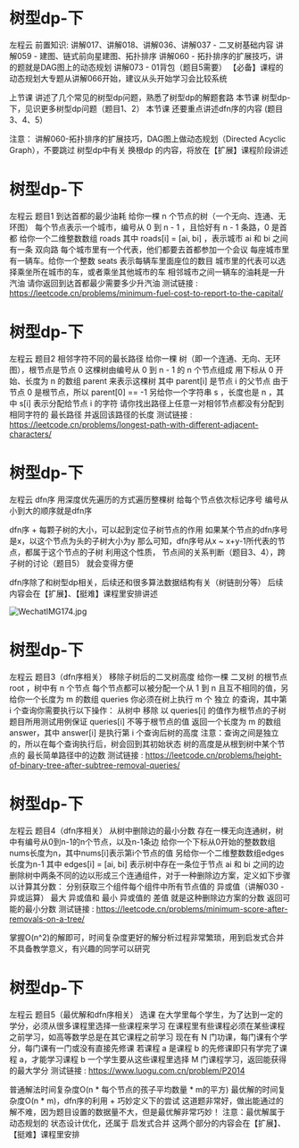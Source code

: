 <!-- Slide number: 1 -->
# 树型dp-下
左程云
前置知识:
讲解017、讲解018、讲解036、讲解037 - 二叉树基础内容
讲解059 - 建图、链式前向星建图、拓扑排序
讲解060 - 拓扑排序的扩展技巧，讲的题就是DAG图上的动态规划
讲解073 - 01背包（题目5需要）
【必备】课程的动态规划大专题从讲解066开始，建议从头开始学习会比较系统

上节课 讲述了几个常见的树型dp问题，熟悉了树型dp的解题套路
本节课 树型dp-下，见识更多树型dp问题（题目1、2）
本节课 还要重点讲述dfn序的内容 (题目3、4、5）

注意：
讲解060-拓扑排序的扩展技巧，DAG图上做动态规划（Directed Acyclic Graph），不要跳过
树型dp中有关 换根dp 的内容，将放在【扩展】课程阶段讲述

<!-- Slide number: 2 -->
# 树型dp-下
左程云
题目1
到达首都的最少油耗
给你一棵 n 个节点的树（一个无向、连通、无环图）
每个节点表示一个城市，编号从 0 到 n - 1 ，且恰好有 n - 1 条路，0 是首都
给你一个二维整数数组 roads
其中 roads[i] = [ai, bi] ，表示城市 ai 和 bi 之间有一条 双向路
每个城市里有一个代表，他们都要去首都参加一个会议
每座城市里有一辆车。给你一个整数 seats 表示每辆车里面座位的数目
城市里的代表可以选择乘坐所在城市的车，或者乘坐其他城市的车
相邻城市之间一辆车的油耗是一升汽油
请你返回到达首都最少需要多少升汽油
测试链接 :
https://leetcode.cn/problems/minimum-fuel-cost-to-report-to-the-capital/

<!-- Slide number: 3 -->
# 树型dp-下
左程云
题目2
相邻字符不同的最长路径
给你一棵 树（即一个连通、无向、无环图），根节点是节点 0
这棵树由编号从 0 到 n - 1 的 n 个节点组成
用下标从 0 开始、长度为 n 的数组 parent 来表示这棵树
其中 parent[i] 是节点 i 的父节点
由于节点 0 是根节点，所以 parent[0] == -1
另给你一个字符串 s ，长度也是 n ，其中 s[i] 表示分配给节点 i 的字符
请你找出路径上任意一对相邻节点都没有分配到相同字符的 最长路径
并返回该路径的长度
测试链接 :
https://leetcode.cn/problems/longest-path-with-different-adjacent-characters/

<!-- Slide number: 4 -->
# 树型dp-下
左程云
dfn序
用深度优先遍历的方式遍历整棵树
给每个节点依次标记序号
编号从小到大的顺序就是dfn序

dfn序 + 每颗子树的大小，可以起到定位子树节点的作用
如果某个节点的dfn序号是x，以这个节点为头的子树大小为y
那么可知，dfn序号从x ~ x+y-1所代表的节点，都属于这个节点的子树
利用这个性质， 节点间的关系判断（题目3、4），跨子树的讨论（题目5） 就会变得方便

dfn序除了和树型dp相关，后续还和很多算法数据结构有关（树链剖分等）
后续内容会在【扩展】、【挺难】课程里安排讲述

![WechatIMG174.jpg](WechatIMG174jpg.jpg)

<!-- Slide number: 5 -->
# 树型dp-下
左程云
题目3（dfn序相关）
移除子树后的二叉树高度
给你一棵 二叉树 的根节点 root ，树中有 n 个节点
每个节点都可以被分配一个从 1 到 n 且互不相同的值，另给你一个长度为 m 的数组 queries
你必须在树上执行 m 个 独立 的查询，其中第 i 个查询你需要执行以下操作：
从树中 移除 以 queries[i] 的值作为根节点的子树
题目所用测试用例保证 queries[i] 不等于根节点的值
返回一个长度为 m 的数组 answer，其中 answer[i] 是执行第 i 个查询后树的高度
注意：查询之间是独立的，所以在每个查询执行后，树会回到其初始状态
树的高度是从根到树中某个节点的 最长简单路径中的边数
测试链接 : https://leetcode.cn/problems/height-of-binary-tree-after-subtree-removal-queries/

<!-- Slide number: 6 -->
# 树型dp-下
左程云
题目4（dfn序相关）
从树中删除边的最小分数
存在一棵无向连通树，树中有编号从0到n-1的n个节点，以及n-1条边
给你一个下标从0开始的整数数组nums长度为n，其中nums[i]表示第i个节点的值
另给你一个二维整数数组edges长度为n-1
其中 edges[i] = [ai, bi] 表示树中存在一条位于节点 ai 和 bi 之间的边
删除树中两条不同的边以形成三个连通组件，对于一种删除边方案，定义如下步骤以计算其分数：
分别获取三个组件每个组件中所有节点值的 异或值（讲解030 - 异或运算）
最大 异或值和 最小 异或值的 差值 就是这种删除边方案的分数
返回可能的最小分数
测试链接 : https://leetcode.cn/problems/minimum-score-after-removals-on-a-tree/

掌握O(n^2)的解即可，时间复杂度更好的解分析过程非常繁琐，用到启发式合并
不具备教学意义，有兴趣的同学可以研究

<!-- Slide number: 7 -->
# 树型dp-下
左程云
题目5（最优解和dfn序相关）
选课
在大学里每个学生，为了达到一定的学分，必须从很多课程里选择一些课程来学习
在课程里有些课程必须在某些课程之前学习，如高等数学总是在其它课程之前学习
现在有 N 门功课，每门课有个学分，每门课有一门或没有直接先修课
若课程 a 是课程 b 的先修课即只有学完了课程 a，才能学习课程 b
一个学生要从这些课程里选择 M 门课程学习，返回能获得的最大学分
测试链接 : https://www.luogu.com.cn/problem/P2014

普通解法时间复杂度O(n * 每个节点的孩子平均数量 * m的平方)
最优解的时间复杂度O(n * m)，dfn序的利用 + 巧妙定义下的尝试
这道题非常好，做出能通过的解不难，因为题目设置的数据量不大，但是最优解非常巧妙！
注意：最优解属于动态规划的 状态设计优化，还属于 启发式合并
这两个部分的内容会在【扩展】、【挺难】课程里安排